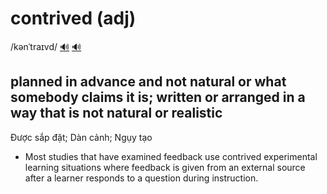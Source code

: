 # contrived (adj)

/kənˈtraɪvd/ [🔊](https://www.oxfordlearnersdictionaries.com/media/english/uk_pron/x/xco/xcont/xcontrived__gb_1.mp3) [🔊](https://www.oxfordlearnersdictionaries.com/media/english/us_pron/x/xco/xcont/xcontrived__us_1.mp3)

## planned in advance and not natural or what somebody claims it is; written or arranged in a way that is not natural or realistic

Được sắp đặt; Dàn cảnh; Ngụy tạo

- Most studies that have examined feedback use contrived experimental learning situations where feedback is given from an external source after a learner responds to a question during instruction.